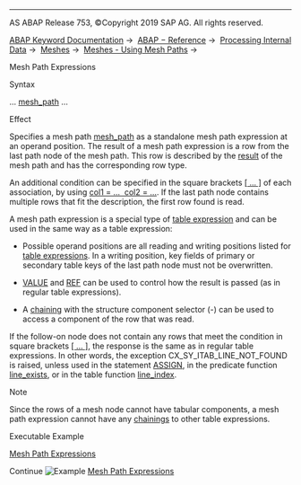   

* * *

AS ABAP Release 753, ©Copyright 2019 SAP AG. All rights reserved.

[ABAP Keyword Documentation](https://help.sap.com/doc/abapdocu_753_index_htm/7.53/en-US/abenabap.htm) →  [ABAP − Reference](https://help.sap.com/doc/abapdocu_753_index_htm/7.53/en-US/abenabap_reference.htm) →  [Processing Internal Data](https://help.sap.com/doc/abapdocu_753_index_htm/7.53/en-US/abenabap_data_working.htm) →  [Meshes](https://help.sap.com/doc/abapdocu_753_index_htm/7.53/en-US/abenabap_meshes.htm) →  [Meshes - Using Mesh Paths](https://help.sap.com/doc/abapdocu_753_index_htm/7.53/en-US/abenmesh_path_usage.htm) → 

Mesh Path Expressions

Syntax

... [mesh\_path](https://help.sap.com/doc/abapdocu_753_index_htm/7.53/en-US/abenmesh_path.htm) ...

Effect

Specifies a mesh path [mesh\_path](https://help.sap.com/doc/abapdocu_753_index_htm/7.53/en-US/abenmesh_path.htm) as a standalone mesh path expression at an operand position. The result of a mesh path expression is a row from the last path node of the mesh path. This row is described by the [result](https://help.sap.com/doc/abapdocu_753_index_htm/7.53/en-US/abenmesh_path_result.htm) of the mesh path and has the corresponding row type.

An additional condition can be specified in the square brackets [\[ ... \]](https://help.sap.com/doc/abapdocu_753_index_htm/7.53/en-US/abenmesh_path_assoc.htm) of each association, by using [col1 = ...  col2 = ...](https://help.sap.com/doc/abapdocu_753_index_htm/7.53/en-US/abenmesh_path_assoc_cond.htm). If the last path node contains multiple rows that fit the description, the first row found is read.

A mesh path expression is a special type of [table expression](https://help.sap.com/doc/abapdocu_753_index_htm/7.53/en-US/abentable_expressions.htm) and can be used in the same way as a table expression:

-   Possible operand positions are all reading and writing positions listed for [table expressions](https://help.sap.com/doc/abapdocu_753_index_htm/7.53/en-US/abentable_expressions.htm). In a writing position, key fields of primary or secondary table keys of the last path node must not be overwritten.

-   [VALUE](https://help.sap.com/doc/abapdocu_753_index_htm/7.53/en-US/abentable_exp_result.htm) and [REF](https://help.sap.com/doc/abapdocu_753_index_htm/7.53/en-US/abentable_exp_result.htm) can be used to control how the result is passed (as in regular table expressions).

-   A [chaining](https://help.sap.com/doc/abapdocu_753_index_htm/7.53/en-US/abentable_exp_chaining.htm) with the structure component selector (\-) can be used to access a component of the row that was read.

If the follow-on node does not contain any rows that meet the condition in square brackets [\[ ... \]](https://help.sap.com/doc/abapdocu_753_index_htm/7.53/en-US/abenmesh_path_assoc.htm), the response is the same as in regular table expressions. In other words, the exception CX\_SY\_ITAB\_LINE\_NOT\_FOUND is raised, unless used in the statement [ASSIGN](https://help.sap.com/doc/abapdocu_753_index_htm/7.53/en-US/abapassign_mem_area_writable_exp.htm), in the predicate function [line\_exists](https://help.sap.com/doc/abapdocu_753_index_htm/7.53/en-US/abenline_exists_function.htm), or in the table function [line\_index](https://help.sap.com/doc/abapdocu_753_index_htm/7.53/en-US/abenline_index_function.htm).

Note

Since the rows of a mesh node cannot have tabular components, a mesh path expression cannot have any [chainings](https://help.sap.com/doc/abapdocu_753_index_htm/7.53/en-US/abentable_exp_chaining.htm) to other table expressions.

Executable Example

[Mesh Path Expressions](https://help.sap.com/doc/abapdocu_753_index_htm/7.53/en-US/abenmesh_table_expressions_abexa.htm)

Continue
![Example](exa.gif "Example") [Mesh Path Expressions](https://help.sap.com/doc/abapdocu_753_index_htm/7.53/en-US/abenmesh_table_expressions_abexa.htm)